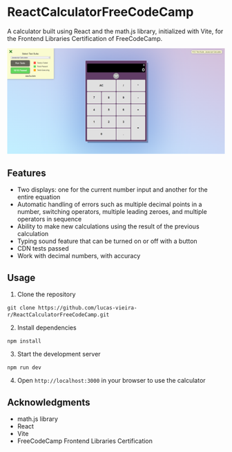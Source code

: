 # ReactCalculatorFreeCodeCamp
A calculator built using React and the math.js library, initialized with Vite, for the Frontend Libraries Certification of FreeCodeCamp.


![screenshot](calc_react.png)

## Features

- Two displays: one for the current number input and another for the entire equation
- Automatic handling of errors such as multiple decimal points in a number, switching operators, multiple leading zeroes, and multiple operators in sequence
- Ability to make new calculations using the result of the previous calculation
- Typing sound feature that can be turned on or off with a button
- CDN tests passed
- Work with decimal numbers, with accuracy

## Usage

1. Clone the repository
```
git clone https://github.com/lucas-vieira-r/ReactCalculatorFreeCodeCamp.git
```
2. Install dependencies
```
npm install
```
3. Start the development server
```
npm run dev
```
4. Open `http://localhost:3000` in your browser to use the calculator


## Acknowledgments
- math.js library
- React
- Vite
- FreeCodeCamp Frontend Libraries Certification






